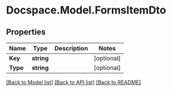 # Docspace.Model.FormsItemDto

## Properties

Name | Type | Description | Notes
------------ | ------------- | ------------- | -------------
**Key** | **string** |  | [optional] 
**Type** | **string** |  | [optional] 

[[Back to Model list]](../README.md#documentation-for-models) [[Back to API list]](../README.md#documentation-for-api-endpoints) [[Back to README]](../README.md)

